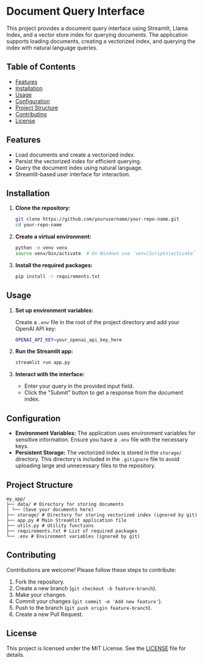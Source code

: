 # Document Query Interface

This project provides a document query interface using Streamlit, Llama Index, and a vector store index for querying documents. The application supports loading documents, creating a vectorized index, and querying the index with natural language queries.

## Table of Contents

- [Features](#features)
- [Installation](#installation)
- [Usage](#usage)
- [Configuration](#configuration)
- [Project Structure](#project-structure)
- [Contributing](#contributing)
- [License](#license)

## Features

- Load documents and create a vectorized index.
- Persist the vectorized index for efficient querying.
- Query the document index using natural language.
- Streamlit-based user interface for interaction.

## Installation

1. **Clone the repository:**

    ```sh
    git clone https://github.com/yourusername/your-repo-name.git
    cd your-repo-name
    ```

2. **Create a virtual environment:**

    ```sh
    python -m venv venv
    source venv/bin/activate  # On Windows use `venv\Scripts\activate`
    ```

3. **Install the required packages:**

    ```sh
    pip install -r requirements.txt
    ```

## Usage

1. **Set up environment variables:**

    Create a `.env` file in the root of the project directory and add your OpenAI API key:

    ```sh
    OPENAI_API_KEY=your_openai_api_key_here
    ```

2. **Run the Streamlit app:**

    ```sh
    streamlit run app.py
    ```

3. **Interact with the interface:**

    - Enter your query in the provided input field.
    - Click the "Submit" button to get a response from the document index.

## Configuration

- **Environment Variables:** The application uses environment variables for sensitive information. Ensure you have a `.env` file with the necessary keys.
- **Persistent Storage:** The vectorized index is stored in the `storage/` directory. This directory is included in the `.gitignore` file to avoid uploading large and unnecessary files to the repository.

## Project Structure

```
my_app/
├── data/ # Directory for storing documents
│ └── (Save your documents here)
├── storage/ # Directory for storing vectorized index (ignored by git)
├── app.py # Main Streamlit application file
├── utils.py # Utility functions
├── requirements.txt # List of required packages
└── .env # Environment variables (ignored by git)
```

## Contributing

Contributions are welcome! Please follow these steps to contribute:

1. Fork the repository.
2. Create a new branch (`git checkout -b feature-branch`).
3. Make your changes.
4. Commit your changes (`git commit -m 'Add new feature'`).
5. Push to the branch (`git push origin feature-branch`).
6. Create a new Pull Request.

## License

This project is licensed under the MIT License. See the [LICENSE](LICENSE) file for details.
